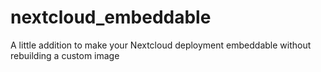 # nextcloud_embeddable
A little addition to make your Nextcloud deployment embeddable without rebuilding a custom image
